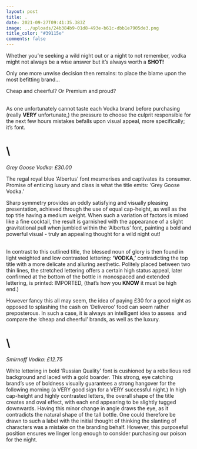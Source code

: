 ```yaml
---
layout: post
title: .
date: 2021-09-27T09:41:35.383Z
image: ../uploads/24b384b9-01d8-493e-b61c-dbb1e7905de3.png
title_color: "#39115e"
comments: false
---
```

Whether you’re seeking a wild night out or a night to not remember, vodka might not always be a wise answer but it’s always worth a **SHOT!** 

Only one more unwise decision then remains: to place the blame upon the most befitting brand… 

Cheap and cheerful? Or Premium and proud?

\
As one unfortunately cannot taste each Vodka brand before purchasing (really **VERY** unfortunate,) the pressure to choose the culprit responsible for the next few hours mistakes befalls upon visual appeal, more specifically; it’s font.

# \

*Grey Goose Vodka: £30.00*

The regal royal blue ‘Albertus’ font mesmerises and captivates its consumer. Promise of enticing luxury and class is what the title emits: ‘Grey Goose Vodka.’ 

Sharp symmetry provides an oddly satisfying and visually pleasing presentation, achieved through the use of equal cap-height, as well as the top title having a medium weight. When such a variation of factors is mixed like a fine cocktail, the result is garnished with the appearance of a slight gravitational pull when jumbled within the ‘Albertus’ font, painting a bold and powerful visual - truly an appealing thought for a wild night out!

\
In contrast to this outlined title, the blessed noun of glory is then found in light weighted and low contrasted lettering: **‘VODKA,’** contradicting the top title with a more delicate and alluring aesthetic. Politely placed between two thin lines, the stretched lettering offers a certain high status appeal, later confirmed at the bottom of the bottle in monospaced and extended lettering, is printed: IMPORTED, (that’s how you **KNOW** it must be high end.) 

However fancy this all may seem, the idea of paying £30 for a good night as opposed to splashing the cash on ‘Deliveroo’ food can seem rather preposterous. In such a case, it is always an intelligent idea to assess  and compare the ‘cheap and cheerful’ brands, as well as the luxury.

# \

*Smirnoff Vodka: £12.75*

White lettering in bold ‘Russian Quality' font is cushioned by a rebellious red background and laced with a gold boarder. This strong, eye catching brand’s use of boldness visually guarantees a strong hangover for the following morning (a VERY good sign for a VERY successful night.) In high cap-height and highly contrasted letters, the overall shape of the title creates and oval effect, with each end appearing to be slightly tugged downwards. Having this minor change in angle draws the eye, as it contradicts the natural shape of the tall bottle. One could therefore be drawn to such a label with the initial thought of thinking the slanting of characters was a mistake on the branding behalf. However, this purposeful position ensures we linger long enough to consider purchasing our poison for the night.